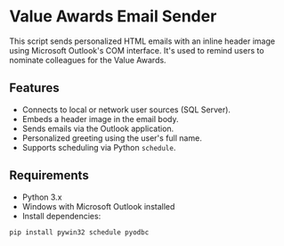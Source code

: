 # Value Awards Email Sender

This script sends personalized HTML emails with an inline header image using Microsoft Outlook's COM interface. It's used to remind users to nominate colleagues for the Value Awards.

## Features

- Connects to local or network user sources (SQL Server).
- Embeds a header image in the email body.
- Sends emails via the Outlook application.
- Personalized greeting using the user's full name.
- Supports scheduling via Python `schedule`.

## Requirements

- Python 3.x
- Windows with Microsoft Outlook installed
- Install dependencies:

```bash
pip install pywin32 schedule pyodbc
